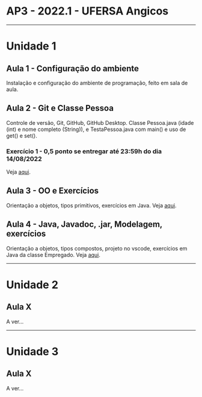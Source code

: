 # AP3 - 2022.1 - UFERSA Angicos

---

# Unidade 1

## Aula 1 - Configuração do ambiente
Instalação e configuração do ambiente de programação, feito em sala de aula.

## Aula 2 - Git e Classe Pessoa
Controle de versão, Git, GitHub, GitHub Desktop. Classe Pessoa.java (idade (int) e nome completo (String)), e TestaPessoa.java com main() e uso de get() e set().
### Exercício 1 - 0,5 ponto se entregar até 23:59h do dia 14/08/2022
Veja [aqui](unidade1/aula2_exercicios.md).

## Aula 3 - OO e Exercícios
Orientação a objetos, tipos primitivos, exercícios em Java.
Veja [aqui](unidade1/aula3_exercicios.md).

## Aula 4 - Java, Javadoc, .jar, Modelagem, exercícios
Orientação a objetos, tipos compostos, projeto no vscode, exercícios em Java da classe Empregado.
Veja [aqui](unidade1/aula4_exercicios.md).

---

# Unidade 2

## Aula X
A ver...

---

# Unidade 3

## Aula X
A ver...
